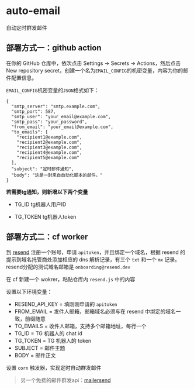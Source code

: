 # auto-email
自动定时群发邮件

## 部署方式一：github action

在你的 GitHub 仓库中，依次点击 Settings -> Secrets -> Actions，然后点击 New repository secret，创建一个名为`EMAIL_CONFIG`的机密变量，内容为你的邮件配置信息。

`EMAIL_CONFIG`机密变量的`JSON`格式如下：
```
{
  "smtp_server": "smtp.example.com",
  "smtp_port": 587,
  "smtp_user": "your_email@example.com",
  "smtp_pass": "your_password",
  "from_email": "your_email@example.com",
  "to_emails": [
    "recipient1@example.com",
    "recipient2@example.com",
    "recipient3@example.com",
    "recipient4@example.com",
    "recipient5@example.com"
  ],
  "subject": "定时邮件通知",
  "body": "这是一封来自自动化脚本的邮件。"
}
```
**若需要tg通知，则新增以下两个变量**

- TG_ID tg机器人用户ID

- TG_TOKEN  tg机器人token

## 部署方式二：cf worker

到 [resend](https://resend.com/) 注册一个账号，申请 `apitoken`，并且绑定一个域名，根据 resend 的提示到域名托管商处添加相应的 dns 解析记录，有三个 `txt` 和一个 `mx` 记录。resend分配的测试域名邮箱是 `onboarding@resend.dev`

在 cf 新建一个 wokrer，粘贴仓库内 `resend.js` 中的内容

设置以下环境变量：

- RESEND_API_KEY = 填刚刚申请的 `apitoken`
- FROM_EMAIL = 发件人邮箱，邮箱域名必须与在 resend 中绑定的域名一致，前缀随意
- TO_EMAILS = 收件人邮箱，支持多个邮箱地址，每行一个
- TG_ID = TG 机器人的 chat id
- TG_TOKEN = TG 机器人的 token
- SUBJECT = 邮件主题
- BODY = 邮件正文

设置 `corn` 触发器，实现定时自动群发邮件

> 另一个免费的邮件群发api：[mailersend](https://app.mailersend.com/domains)
